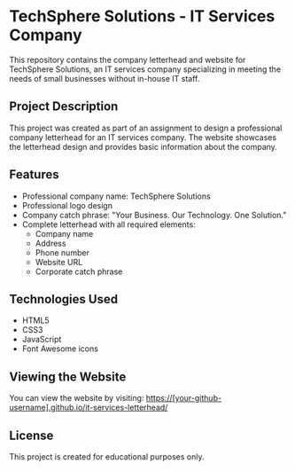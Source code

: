 # TechSphere Solutions - IT Services Company

This repository contains the company letterhead and website for TechSphere Solutions, an IT services company specializing in meeting the needs of small businesses without in-house IT staff.

## Project Description

This project was created as part of an assignment to design a professional company letterhead for an IT services company. The website showcases the letterhead design and provides basic information about the company.

## Features

- Professional company name: TechSphere Solutions
- Professional logo design
- Company catch phrase: "Your Business. Our Technology. One Solution."
- Complete letterhead with all required elements:
  - Company name
  - Address
  - Phone number
  - Website URL
  - Corporate catch phrase

## Technologies Used

- HTML5
- CSS3
- JavaScript
- Font Awesome icons

## Viewing the Website

You can view the website by visiting: [https://[your-github-username].github.io/it-services-letterhead/](https://[your-github-username].github.io/it-services-letterhead/)

## License

This project is created for educational purposes only.
